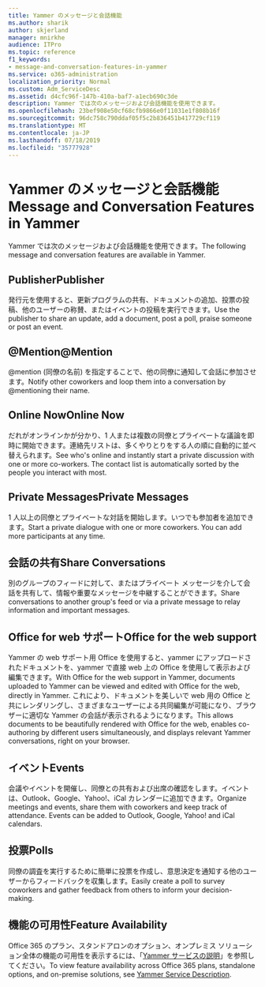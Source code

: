 ```yaml
---
title: Yammer のメッセージと会話機能
ms.author: sharik
author: skjerland
manager: mnirkhe
audience: ITPro
ms.topic: reference
f1_keywords:
- message-and-conversation-features-in-yammer
ms.service: o365-administration
localization_priority: Normal
ms.custom: Adm_ServiceDesc
ms.assetid: d4cfc96f-147b-410a-baf7-a1ecb690c3de
description: Yammer では次のメッセージおよび会話機能を使用できます。
ms.openlocfilehash: 23bef908e50cf68cfb9866e0f11031e1f808b16f
ms.sourcegitcommit: 96dc758c790ddaf05f5c2b836451b417729cf119
ms.translationtype: MT
ms.contentlocale: ja-JP
ms.lasthandoff: 07/18/2019
ms.locfileid: "35777928"
---
```

# <a name="message-and-conversation-features-in-yammer"></a><span data-ttu-id="a3030-103">Yammer のメッセージと会話機能</span><span class="sxs-lookup"><span data-stu-id="a3030-103">Message and Conversation Features in Yammer</span></span>

<span data-ttu-id="a3030-104">Yammer では次のメッセージおよび会話機能を使用できます。</span><span class="sxs-lookup"><span data-stu-id="a3030-104">The following message and conversation features are available in Yammer.</span></span>
  
## <a name="publisher"></a><span data-ttu-id="a3030-105">Publisher</span><span class="sxs-lookup"><span data-stu-id="a3030-105">Publisher</span></span>
<span data-ttu-id="a3030-106"><a name="bkmk_Publisher"> </a></span><span class="sxs-lookup"><span data-stu-id="a3030-106"></span></span>

<span data-ttu-id="a3030-107">発行元を使用すると、更新プログラムの共有、ドキュメントの追加、投票の投稿、他のユーザーの称賛、またはイベントの投稿を実行できます。</span><span class="sxs-lookup"><span data-stu-id="a3030-107">Use the publisher to share an update, add a document, post a poll, praise someone or post an event.</span></span>
  
## <a name="mention"></a><span data-ttu-id="a3030-108">@Mention</span><span class="sxs-lookup"><span data-stu-id="a3030-108">@Mention</span></span>
<span data-ttu-id="a3030-109"><a name="bkmk_AtMention"> </a></span><span class="sxs-lookup"><span data-stu-id="a3030-109"></span></span>

<span data-ttu-id="a3030-110">@mention (同僚の名前) を指定することで、他の同僚に通知して会話に参加させます。</span><span class="sxs-lookup"><span data-stu-id="a3030-110">Notify other coworkers and loop them into a conversation by @mentioning their name.</span></span>
  
## <a name="online-now"></a><span data-ttu-id="a3030-111">Online Now</span><span class="sxs-lookup"><span data-stu-id="a3030-111">Online Now</span></span>
<span data-ttu-id="a3030-112"><a name="bkmk_OnlineNow"> </a></span><span class="sxs-lookup"><span data-stu-id="a3030-112"></span></span>

<span data-ttu-id="a3030-p101">だれがオンラインかが分かり、1 人または複数の同僚とプライベートな議論を即時に開始できます。連絡先リストは、多くやりとりをする人の順に自動的に並べ替えられます。</span><span class="sxs-lookup"><span data-stu-id="a3030-p101">See who's online and instantly start a private discussion with one or more co-workers. The contact list is automatically sorted by the people you interact with most.</span></span>
  
## <a name="private-messages"></a><span data-ttu-id="a3030-115">Private Messages</span><span class="sxs-lookup"><span data-stu-id="a3030-115">Private Messages</span></span>
<span data-ttu-id="a3030-116"><a name="bkmk_PrivateMessages"> </a></span><span class="sxs-lookup"><span data-stu-id="a3030-116"></span></span>

<span data-ttu-id="a3030-p102">1 人以上の同僚とプライベートな対話を開始します。いつでも参加者を追加できます。</span><span class="sxs-lookup"><span data-stu-id="a3030-p102">Start a private dialogue with one or more coworkers. You can add more participants at any time.</span></span>
  
## <a name="share-conversations"></a><span data-ttu-id="a3030-119">会話の共有</span><span class="sxs-lookup"><span data-stu-id="a3030-119">Share Conversations</span></span>
<span data-ttu-id="a3030-120"><a name="bkmk_ShareConversations"> </a></span><span class="sxs-lookup"><span data-stu-id="a3030-120"></span></span>

<span data-ttu-id="a3030-121">別のグループのフィードに対して、またはプライベート メッセージを介して会話を共有して、情報や重要なメッセージを中継することができます。</span><span class="sxs-lookup"><span data-stu-id="a3030-121">Share conversations to another group's feed or via a private message to relay information and important messages.</span></span>
  
## <a name="office-for-the-web-support"></a><span data-ttu-id="a3030-122">Office for web サポート</span><span class="sxs-lookup"><span data-stu-id="a3030-122">Office for the web support</span></span>
<span data-ttu-id="a3030-123"><a name="bkmk_ShareConversations"> </a></span><span class="sxs-lookup"><span data-stu-id="a3030-123"></span></span>

<span data-ttu-id="a3030-124">Yammer の web サポート用 Office を使用すると、yammer にアップロードされたドキュメントを、yammer で直接 web 上の Office を使用して表示および編集できます。</span><span class="sxs-lookup"><span data-stu-id="a3030-124">With Office for the web support in Yammer, documents uploaded to Yammer can be viewed and edited with Office for the web, directly in Yammer.</span></span> <span data-ttu-id="a3030-125">これにより、ドキュメントを美しいで web 用の Office と共にレンダリングし、さまざまなユーザーによる共同編集が可能になり、ブラウザーに適切な Yammer の会話が表示されるようになります。</span><span class="sxs-lookup"><span data-stu-id="a3030-125">This allows documents to be beautifully rendered with Office for the web, enables co-authoring by different users simultaneously, and displays relevant Yammer conversations, right on your browser.</span></span>
  
## <a name="events"></a><span data-ttu-id="a3030-126">イベント</span><span class="sxs-lookup"><span data-stu-id="a3030-126">Events</span></span>
<span data-ttu-id="a3030-127"><a name="bkmk_Events"> </a></span><span class="sxs-lookup"><span data-stu-id="a3030-127"></span></span>

<span data-ttu-id="a3030-p104">会議やイベントを開催し、同僚との共有および出席の確認をします。イベントは、Outlook、Google、Yahoo!、iCal カレンダーに追加できます。</span><span class="sxs-lookup"><span data-stu-id="a3030-p104">Organize meetings and events, share them with coworkers and keep track of attendance. Events can be added to Outlook, Google, Yahoo! and iCal calendars.</span></span>
  
## <a name="polls"></a><span data-ttu-id="a3030-131">投票</span><span class="sxs-lookup"><span data-stu-id="a3030-131">Polls</span></span>
<span data-ttu-id="a3030-132"><a name="bkmk_Polls"> </a></span><span class="sxs-lookup"><span data-stu-id="a3030-132"></span></span>

<span data-ttu-id="a3030-133">同僚の調査を実行するために簡単に投票を作成し、意思決定を通知する他のユーザーからフィードバックを収集します。</span><span class="sxs-lookup"><span data-stu-id="a3030-133">Easily create a poll to survey coworkers and gather feedback from others to inform your decision-making.</span></span>
  
## <a name="feature-availability"></a><span data-ttu-id="a3030-134">機能の可用性</span><span class="sxs-lookup"><span data-stu-id="a3030-134">Feature Availability</span></span>
<span data-ttu-id="a3030-135"><a name="bkmk_Polls"> </a></span><span class="sxs-lookup"><span data-stu-id="a3030-135"></span></span>

<span data-ttu-id="a3030-136">Office 365 のプラン、スタンドアロンのオプション、オンプレミス ソリューション全体の機能の可用性を表示するには、「[Yammer サービスの説明](yammer-service-description.md)」を参照してください。</span><span class="sxs-lookup"><span data-stu-id="a3030-136">To view feature availability across Office 365 plans, standalone options, and on-premise solutions, see [Yammer Service Description](yammer-service-description.md).</span></span>
  

